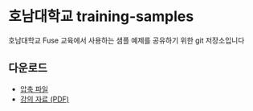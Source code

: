 # 호남대학교 training-samples
호남대학교 Fuse 교육에서 사용하는 샘플 예제를 공유하기 위한 git 저장소입니다

## 다운로드

* [압축 파일](https://github.com/fuse-factory/training-samples/archive/honam-univ.zip)
* [강의 자료 (PDF)](https://github.com/fuse-factory/training-samples/blob/honam-univ/Fuse-Training-for-honamUiv.pdf)
